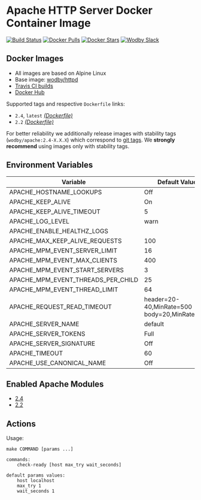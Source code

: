 # Apache HTTP Server Docker Container Image

[![Build Status](https://travis-ci.org/wodby/apache.svg?branch=master)](https://travis-ci.org/wodby/apache)
[![Docker Pulls](https://img.shields.io/docker/pulls/wodby/apache.svg)](https://hub.docker.com/r/wodby/apache)
[![Docker Stars](https://img.shields.io/docker/stars/wodby/apache.svg)](https://hub.docker.com/r/wodby/apache)
[![Wodby Slack](http://slack.wodby.com/badge.svg)](http://slack.wodby.com)

## Docker Images

* All images are based on Alpine Linux
* Base image: [wodby/httpd](https://github.com/wodby/httpd)
* [Travis CI builds](https://travis-ci.org/wodby/apache) 
* [Docker Hub](https://hub.docker.com/r/wodby/apache) 

Supported tags and respective `Dockerfile` links:

* `2.4`, `latest` [_(Dockerfile)_](https://github.com/wodby/apache/tree/master/Dockerfile)
* `2.2` [_(Dockerfile)_](https://github.com/wodby/apache/tree/master/Dockerfile)

For better reliability we additionally release images with stability tags (`wodby/apache:2.4-X.X.X`) which correspond to [git tags](https://github.com/wodby/apache/releases). We **strongly recommend** using images only with stability tags. 

## Environment Variables 

| Variable                           | Default Value                                | Description |
| ---------------------------------- | -------------------------------------------- | ----------- |
| APACHE_HOSTNAME_LOOKUPS            | Off                                          |             |
| APACHE_KEEP_ALIVE                  | On                                           |             |
| APACHE_KEEP_ALIVE_TIMEOUT          | 5                                            |             |
| APACHE_LOG_LEVEL                   | warn                                         |             |
| APACHE_ENABLE_HEALTHZ_LOGS         |                                              |             |
| APACHE_MAX_KEEP_ALIVE_REQUESTS     | 100                                          |             |
| APACHE_MPM_EVENT_SERVER_LIMIT      | 16                                           |             |
| APACHE_MPM_EVENT_MAX_CLIENTS       | 400                                          |             |
| APACHE_MPM_EVENT_START_SERVERS     | 3                                            |             |
| APACHE_MPM_EVENT_THREADS_PER_CHILD | 25                                           |             |
| APACHE_MPM_EVENT_THREAD_LIMIT      | 64                                           |             |
| APACHE_REQUEST_READ_TIMEOUT        | header=20-40,MinRate=500 body=20,MinRate=500 |             |
| APACHE_SERVER_NAME                 | default                                      |             |
| APACHE_SERVER_TOKENS               | Full                                         |             |
| APACHE_SERVER_SIGNATURE            | Off                                          |             |
| APACHE_TIMEOUT                     | 60                                           |             |
| APACHE_USE_CANONICAL_NAME          | Off                                          |             |

## Enabled Apache Modules

* [2.4](https://raw.githubusercontent.com/wodby/apache/master/tests/apache_modules_2.4)
* [2.2](https://raw.githubusercontent.com/wodby/apache/master/tests/apache_modules_2.2)

## Actions

Usage:
```
make COMMAND [params ...]

commands:
    check-ready [host max_try wait_seconds]
 
default params values:
    host localhost
    max_try 1
    wait_seconds 1
```
